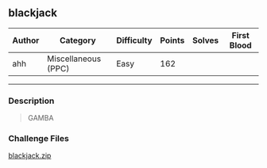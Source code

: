 ## blackjack

| Author | Category            | Difficulty | Points | Solves | First Blood |
| ------ | ------------------- | ---------- | ------ | ------ | ----------- |
| ahh    | Miscellaneous (PPC) | Easy       | 162    |        |             |

---

### Description

> GAMBA

### Challenge Files

[blackjack.zip](dist)
